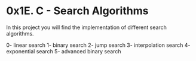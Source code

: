 # 0x1E. C - Search Algorithms

In this project you will find the implementation of different search algorithms.

0- linear search
1- binary search
2- jump search
3- interpolation search
4- exponential search
5- advanced binary search
